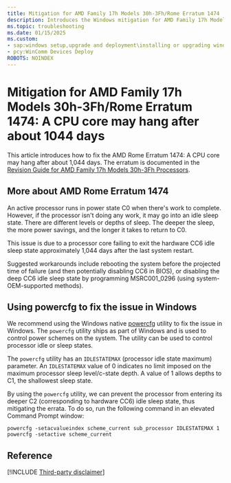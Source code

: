 ```yaml
---
title: Mitigation for AMD Family 17h Models 30h-3Fh/Rome Erratum 1474
description: Introduces the Windows mitigation for AMD Family 17h Models 30h-3Fh/Rome Erratum 1474.
ms.topic: troubleshooting
ms.date: 01/15/2025
ms.custom:
- sap:windows setup,upgrade and deployment\installing or upgrading windows
- pcy:WinComm Devices Deploy
ROBOTS: NOINDEX
---
```

# Mitigation for AMD Family 17h Models 30h-3Fh/Rome Erratum 1474: A CPU core may hang after about 1044 days

This article introduces how to fix the AMD Rome Erratum 1474: A CPU core may hang after about 1,044 days. The erratum is documented in the [Revision Guide for AMD Family 17h Models 30h-3Fh Processors](https://www.amd.com/system/files/TechDocs/56323-PUB_1.01.pdf).

## More about AMD Rome Erratum 1474

An active processor runs in power state C0 when there's work to complete. However, if the processor isn't doing any work, it may go into an idle sleep state. There are different levels or depths of sleep. The deeper the sleep, the more power savings, and the longer it takes to return to C0.

This issue is due to a processor core failing to exit the hardware CC6 idle sleep state approximately 1,044 days after the last system restart.

Suggested workarounds include rebooting the system before the projected time of failure (and then potentially disabling CC6 in BIOS), or disabling the deep CC6 idle sleep state by programming MSRC001_0296 (using system-OEM-supported methods).

## Using powercfg to fix the issue in Windows

We recommend using the Windows native [powercfg](/windows-hardware/design/device-experiences/powercfg-command-line-options) utility to fix the issue in Windows. The `powercfg` utility ships as part of Windows and is used to control power schemes on the system. The utility can be used to control processor idle or sleep states.

The `powercfg` utility has an `IDLESTATEMAX` (processor idle state maximum) parameter. An `IDLESTATEMAX` value of 0 indicates no limit imposed on the maximum processor sleep level/c-state depth. A value of 1 allows depths to C1, the shallowest sleep state.

By using the `powercfg` utility, we can prevent the processor from entering its deeper C2 (corresponding to hardware CC6) idle sleep state, thus mitigating the errata. To do so, run the following command in an elevated Command Prompt window:

```console
powercfg -setacvalueindex scheme_current sub_processor IDLESTATEMAX 1
powercfg -setactive scheme_current
```

## Reference

[!INCLUDE [Third-party disclaimer](../../includes/third-party-disclaimer.md)]
